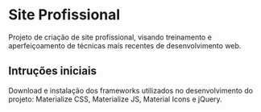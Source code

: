 # Site Profissional
 Projeto de criação de site profissional, visando treinamento e aperfeiçoamento de técnicas mais recentes de desenvolvimento web.

 ## Intruções iniciais
 Download e instalação dos frameworks utilizados no desenvolvimento do projeto: Materialize CSS, Materialize JS, Material Icons e jQuery.
